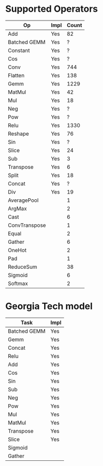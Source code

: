 # Supported Operators

| Op            | Impl | Count |
| ------------- | ---- | ----- |
| Add           | Yes  | 82    |
| Batched GEMM  | Yes  | ?     |
| Constant      | Yes  | ?     |
| Cos           | Yes  | ?     |
| Conv          | Yes  | 744   |
| Flatten       | Yes  | 138   |
| Gemm          | Yes  | 1229  |
| MatMul        | Yes  | 42    |
| Mul           | Yes  | 18    |
| Neg           | Yes  | ?     |
| Pow           | Yes  | ?     |
| Relu          | Yes  | 1330  |
| Reshape       | Yes  | 76    |
| Sin           | Yes  | ?     |
| Slice         | Yes  | 24    |
| Sub           | Yes  | 3     |
| Transpose     | Yes  | 6     |
| Split         | Yes  | 18    |
| Concat        | Yes  | ?     |
| Div           | Yes  | 19    |
| AveragePool   |      | 1     |
| ArgMax        |      | 2     |
| Cast          |      | 6     |
| ConvTranspose |      | 1     |
| Equal         |      | 2     |
| Gather        |      | 6     |
| OneHot        |      | 2     |
| Pad           |      | 1     |
| ReduceSum     |      | 38    |
| Sigmoid       |      | 6     |
| Softmax       |      | 2     |


# Georgia Tech model
| Task         | Impl |
| ------------ | ---- |
| Batched GEMM | Yes  |
| Gemm         | Yes  |
| Concat       | Yes  |
| Relu         | Yes  |
| Add          | Yes  |
| Cos          | Yes  |
| Sin          | Yes  |
| Sub          | Yes  |
| Neg          | Yes  |
| Pow          | Yes  |
| Mul          | Yes  |
| MatMul       | Yes  |
| Transpose    | Yes  |
| Slice        | Yes  |
| Sigmoid      |      |
| Gather       |      |

